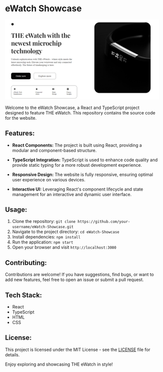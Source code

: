 # eWatch Showcase
![eWatch Image](ewatch.PNG)

Welcome to the eWatch Showcase, a React and TypeScript project designed to feature THE eWatch. This repository contains the source code for the website.

## Features:

- **React Components:** The project is built using React, providing a modular and component-based structure.

- **TypeScript Integration:** TypeScript is used to enhance code quality and provide static typing for a more robust development experience.

- **Responsive Design:** The website is fully responsive, ensuring optimal user experience on various devices.

- **Interactive UI:** Leveraging React's component lifecycle and state management for an interactive and dynamic user interface.

## Usage:

1. Clone the repository: `git clone https://github.com/your-username/eWatch-Showcase.git`
2. Navigate to the project directory: `cd eWatch-Showcase`
3. Install dependencies: `npm install`
4. Run the application: `npm start`
5. Open your browser and visit `http://localhost:3000`

## Contributing:

Contributions are welcome! If you have suggestions, find bugs, or want to add new features, feel free to open an issue or submit a pull request.

## Tech Stack:

- React
- TypeScript
- HTML
- CSS

## License:

This project is licensed under the MIT License - see the [LICENSE](LICENSE) file for details.

Enjoy exploring and showcasing THE eWatch in style!
